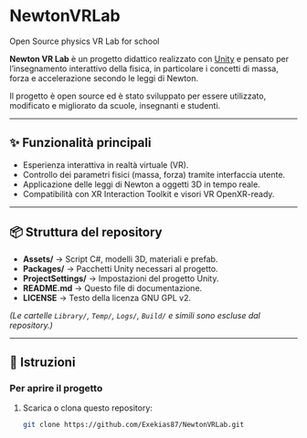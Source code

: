 # NewtonVRLab
Open Source physics VR Lab for school

**Newton VR Lab** è un progetto didattico realizzato con [Unity](https://unity.com/) e pensato per l’insegnamento interattivo della fisica, in particolare i concetti di massa, forza e accelerazione secondo le leggi di Newton.

Il progetto è open source ed è stato sviluppato per essere utilizzato, modificato e migliorato da scuole, insegnanti e studenti.

---

## ✨ Funzionalità principali
- Esperienza interattiva in realtà virtuale (VR).
- Controllo dei parametri fisici (massa, forza) tramite interfaccia utente.
- Applicazione delle leggi di Newton a oggetti 3D in tempo reale.
- Compatibilità con XR Interaction Toolkit e visori VR OpenXR-ready.

---

## 📦 Struttura del repository
- **Assets/** → Script C#, modelli 3D, materiali e prefab.  
- **Packages/** → Pacchetti Unity necessari al progetto.  
- **ProjectSettings/** → Impostazioni del progetto Unity.  
- **README.md** → Questo file di documentazione.  
- **LICENSE** → Testo della licenza GNU GPL v2.  

*(Le cartelle `Library/`, `Temp/`, `Logs/`, `Build/` e simili sono escluse dal repository.)*

---

## 🚀 Istruzioni
### Per aprire il progetto
1. Scarica o clona questo repository:
   ```bash
   git clone https://github.com/Exekias87/NewtonVRLab.git
